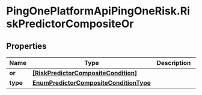 # PingOnePlatformApiPingOneRisk.RiskPredictorCompositeOr

## Properties

Name | Type | Description | Notes
------------ | ------------- | ------------- | -------------
**or** | [**[RiskPredictorCompositeCondition]**](RiskPredictorCompositeCondition.md) |  | 
**type** | [**EnumPredictorCompositeConditionType**](EnumPredictorCompositeConditionType.md) |  | [optional] 


